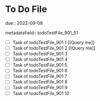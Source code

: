 # To Do File

due:: 2022-09-08

metadatafield:: todoTestFile_901_51

- [ ] Task of todoTestFile_901 1 [[Query me]]
- [ ] Task of todoTestFile_901 2 [[Query me]]
- [ ] Task of todoTestFile_901 3
- [ ] Task of todoTestFile_901 4
- [ ] Task of todoTestFile_901 5
- [ ] Task of todoTestFile_901 6
- [ ] Task of todoTestFile_901 7
- [ ] Task of todoTestFile_901 8
- [ ] Task of todoTestFile_901 9
- [ ] Task of todoTestFile_901 10
